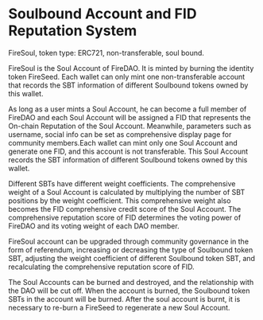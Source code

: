 # Soulbound Account and FID Reputation System

FireSoul, token type: ERC721, non-transferable, soul bound.

FireSoul is the Soul Account of FireDAO. It is minted by burning the identity token FireSeed. Each wallet can only mint one non-transferable account that records the SBT information of different Soulbound tokens owned by this wallet.

As long as a user mints a Soul Account, he can become a full member of FireDAO and each Soul Account will be assigned a FID that represents the On-chain Reputation of the Soul Account. Meanwhile, parameters such as username, social info can be set as comprehensive display page for community members.Each wallet can mint only one Soul Account and generate one FID, and this account is not transferable. This Soul Account records the SBT information of different Soulbound tokens owned by this wallet.

Different SBTs have different weight coefficients. The comprehensive weight of a Soul Account is calculated by multiplying the number of SBT positions by the weight coefficient. This comprehensive weight also becomes the FID comprehensive credit score of the Soul Account. The comprehensive reputation score of FID determines the voting power of FireDAO and its voting weight of each DAO member.

FireSoul account can be upgraded through community governance in the form of referendum, increasing or decreasing the type of Soulbound token SBT, adjusting the weight coefficient of different Soulbound token SBT, and recalculating the comprehensive reputation score of FID.

The Soul Accounts can be burned and destroyed, and the relationship with the DAO will be cut off. When the account is burned, the Soulbound token SBTs in the account will be burned. After the soul account is burnt,  it is necessary to re-burn a FireSeed to regenerate a new Soul Account.